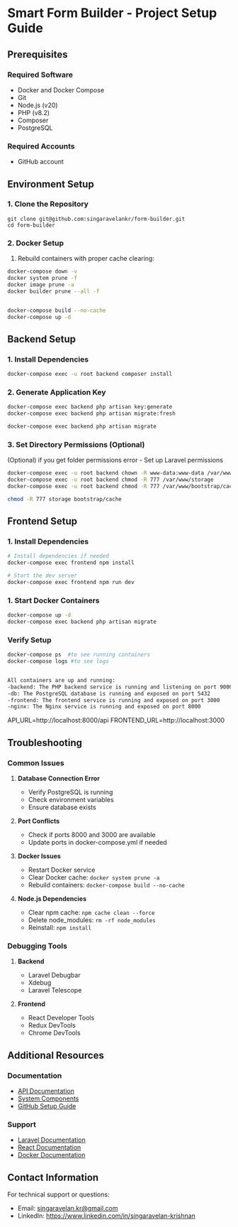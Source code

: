# Smart Form Builder - Project Setup Guide

## Prerequisites

### Required Software
- Docker and Docker Compose
- Git
- Node.js (v20)
- PHP (v8.2)
- Composer
- PostgreSQL

### Required Accounts
- GitHub account

## Environment Setup

### 1. Clone the Repository
```gitbash
git clone git@github.com:singaravelankr/form-builder.git
cd form-builder

```
### 2. Docker Setup
1. Rebuild containers with proper cache clearing:
```bash
docker-compose down -v
docker system prune -f
docker image prune -a
docker builder prune --all -f


docker-compose build --no-cache
docker-compose up -d

```

## Backend Setup

### 1. Install Dependencies
```bash
docker-compose exec -u root backend composer install
```

### 2. Generate Application Key
```bash
docker-compose exec backend php artisan key:generate
docker-compose exec backend php artisan migrate:fresh

docker-compose exec backend php artisan migrate
```

### 3. Set Directory Permissions (Optional)
(Optional) if you get folder permissions error - Set up Laravel permissions
```bash
docker-compose exec -u root backend chown -R www-data:www-data /var/www
docker-compose exec -u root backend chmod -R 777 /var/www/storage
docker-compose exec -u root backend chmod -R 777 /var/www/bootstrap/cache

chmod -R 777 storage bootstrap/cache

```

## Frontend Setup

### 1. Install Dependencies
```bash
# Install dependencies if needed
docker-compose exec frontend npm install

# Start the dev server
docker-compose exec frontend npm run dev
```

### 1. Start Docker Containers
```bash
docker-compose up -d
docker-compose exec backend php artisan migrate

```

### Verify Setup

```bash
docker-compose ps  #to see running containers
docker-compose logs #to see logs


All containers are up and running:
-backend: The PHP backend service is running and listening on port 9000 internally
-db: The PostgreSQL database is running and exposed on port 5432
-frontend: The frontend service is running and exposed on port 3000
-nginx: The Nginx service is running and exposed on port 8000
```
API_URL=http://localhost:8000/api
FRONTEND_URL=http://localhost:3000


## Troubleshooting

### Common Issues

1. **Database Connection Error**
   - Verify PostgreSQL is running
   - Check environment variables
   - Ensure database exists

2. **Port Conflicts**
   - Check if ports 8000 and 3000 are available
   - Update ports in docker-compose.yml if needed

3. **Docker Issues**
   - Restart Docker service
   - Clear Docker cache: `docker system prune -a`
   - Rebuild containers: `docker-compose build --no-cache`

4. **Node.js Dependencies**
   - Clear npm cache: `npm cache clean --force`
   - Delete node_modules: `rm -rf node_modules`
   - Reinstall: `npm install`

### Debugging Tools

1. **Backend**
   - Laravel Debugbar
   - Xdebug
   - Laravel Telescope

2. **Frontend**
   - React Developer Tools
   - Redux DevTools
   - Chrome DevTools

## Additional Resources

### Documentation
- [API Documentation](docs/API.md)
- [System Components](docs/SystemComponents.md)
- [GitHub Setup Guide](docs/GitHubSetupGuide.md)

### Support
- [Laravel Documentation](https://laravel.com/docs)
- [React Documentation](https://reactjs.org/docs)
- [Docker Documentation](https://docs.docker.com)

## Contact Information

For technical support or questions:
- Email: singaravelan.kr@gmail.com
- LinkedIn: https://www.linkedin.com/in/singaravelan-krishnan
